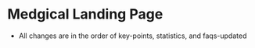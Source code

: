 # Medgical Landing Page

- All changes are in the order of key-points, statistics, and faqs-updated
